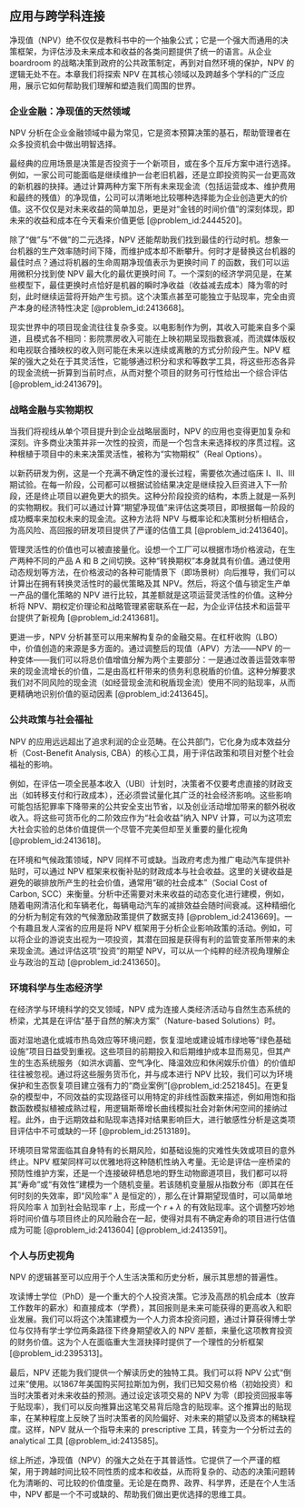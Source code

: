 ## 应用与跨学科连接

净现值（NPV）绝不仅仅是教科书中的一个抽象公式；它是一个强大而通用的决策框架，为评估涉及未来成本和收益的各类问题提供了统一的语言。从企业 boardroom 的战略决策到政府的公共政策制定，再到对自然环境的保护，NPV 的逻辑无处不在。本章我们将探索 NPV 在其核心领域以及跨越多个学科的广泛应用，展示它如何帮助我们理解和塑造我们周围的世界。

### 企业金融：净现值的天然领域

NPV 分析在企业金融领域中最为常见，它是资本预算决策的基石，帮助管理者在众多投资机会中做出明智选择。

最经典的应用场景是决策是否投资于一个新项目，或在多个互斥方案中进行选择。例如，一家公司可能面临是继续维护一台老旧机器，还是立即投资购买一台更高效的新机器的抉择。通过计算两种方案下所有未来现金流（包括运营成本、维护费用和最终的残值）的净现值，公司可以清晰地比较哪种选择能为企业创造更大的价值。这不仅仅是对未来收益的简单加总，更是对“金钱的时间价值”的深刻体现，即未来的收益和成本在今天看来价值更低 [@problem_id:2444520]。

除了“做”与“不做”的二元选择，NPV 还能帮助我们找到最佳的行动时机。想象一台机器的生产效率随时间下降，而维护成本却不断攀升。何时才是替换这台机器的最佳时点？通过将机器的生命周期净现值表示为更换时间 $T$ 的函数，我们可以运用微积分找到使 NPV 最大化的最优更换时间 $T$。一个深刻的经济学洞见是，在某些模型下，最佳更换时点恰好是机器的瞬时净收益（收益减去成本）降为零的时刻，此时继续运营将开始产生亏损。这个决策点甚至可能独立于贴现率，完全由资产本身的经济特性决定 [@problem_id:2413668]。

现实世界中的项目现金流往往复杂多变。以电影制作为例，其收入可能来自多个渠道，且模式各不相同：影院票房收入可能在上映初期呈现指数衰减，而流媒体版权和电视联合播映权的收入则可能在未来以连续或离散的方式分阶段产生。NPV 框架的强大之处在于其灵活性，它能够通过积分和求和等数学工具，将这些形态各异的现金流统一折算到当前时点，从而对整个项目的财务可行性给出一个综合评估 [@problem_id:2413679]。

### 战略金融与实物期权

当我们将视线从单个项目提升到企业战略层面时，NPV 的应用也变得更加复杂和深刻。许多商业决策并非一次性的投资，而是一个包含未来选择权的序贯过程。这种根植于项目中的未来决策灵活性，被称为“实物期权”（Real Options）。

以新药研发为例，这是一个充满不确定性的漫长过程，需要依次通过临床 I、II、III 期试验。在每一阶段，公司都可以根据试验结果决定是继续投入巨资进入下一阶段，还是终止项目以避免更大的损失。这种分阶段投资的结构，本质上就是一系列的实物期权。我们可以通过计算“期望净现值”来评估这类项目，即根据每一阶段的成功概率来加权未来的现金流。这种方法将 NPV 与概率论和决策树分析相结合，为高风险、高回报的研发项目提供了严谨的估值工具 [@problem_id:2413640]。

管理灵活性的价值也可以被直接量化。设想一个工厂可以根据市场价格波动，在生产两种不同的产品 A 和 B 之间切换。这种“转换期权”本身就具有价值。通过使用动态规划等方法，在价格波动的各种可能情景下（即场景树）向后推导，我们可以计算出在拥有转换灵活性时的最优策略及其 NPV。然后，将这个值与锁定生产单一产品的僵化策略的 NPV 进行比较，其差额就是这项运营灵活性的价值。这种分析将 NPV、期权定价理论和战略管理紧密联系在一起，为企业评估技术和运营平台提供了新视角 [@problem_id:2413681]。

更进一步，NPV 分析甚至可以用来解构复杂的金融交易。在杠杆收购（LBO）中，价值创造的来源是多方面的。通过调整后的现值（APV）方法——NPV 的一种变体——我们可以将总价值增值分解为两个主要部分：一是通过改善运营效率带来的现金流增长的价值，二是由高杠杆带来的债务利息税盾的价值。这种分解要求我们对不同风险的现金流（如经营现金流和税盾现金流）使用不同的贴现率，从而更精确地识别价值的驱动因素 [@problem_id:2413645]。

### 公共政策与社会福祉

NPV 的应用远远超出了追求利润的企业范畴。在公共部门，它化身为成本效益分析（Cost-Benefit Analysis, CBA）的核心工具，用于评估政策和项目对整个社会福祉的影响。

例如，在评估一项全民基本收入（UBI）计划时，决策者不仅要考虑直接的财政支出（如转移支付和行政成本），还必须尝试量化其广泛的社会经济影响。这些影响可能包括犯罪率下降带来的公共安全支出节省，以及创业活动增加带来的额外税收收入。将这些可货币化的二阶效应作为“社会收益”纳入 NPV 计算，可以为这项宏大社会实验的总体价值提供一个尽管不完美但却至关重要的量化视角 [@problem_id:2413618]。

在环境和气候政策领域，NPV 同样不可或缺。当政府考虑为推广电动汽车提供补贴时，可以通过 NPV 框架来权衡补贴的财政成本与社会收益。这里的关键收益是避免的碳排放所产生的社会价值，通常用“碳的社会成本”（Social Cost of Carbon, SCC）来衡量。分析中还需要对未来收益的动态变化进行建模，例如，随着电网清洁化和车辆老化，每辆电动汽车的减排效益会随时间衰减。这种精细化的分析为制定有效的气候激励政策提供了数据支持 [@problem_id:2413669]。一个有趣且发人深省的应用是将 NPV 框架用于分析企业影响政策的活动。例如，可以将企业的游说支出视为一项投资，其潜在回报是获得有利的监管变革所带来的未来现金流。通过评估这项“投资”的期望 NPV，可以从一个纯粹的经济视角理解企业与政治的互动 [@problem_id:2413650]。

### 环境科学与生态经济学

在经济学与环境科学的交叉领域，NPV 成为连接人类经济活动与自然生态系统的桥梁，尤其是在评估“基于自然的解决方案”（Nature-based Solutions）时。

面对湿地退化或城市热岛效应等环境问题，恢复湿地或建设城市绿地等“绿色基础设施”项目日益受到重视。这些项目的前期投入和后期维护成本显而易见，但其产生的生态系统服务（如洪水调蓄、空气净化、降温效应和休闲娱乐价值）的价值却往往被忽视。通过将这些服务货币化，并与成本进行 NPV 比较，我们可以为环境保护和生态恢复项目建立强有力的“商业案例”[@problem_id:2521845]。在更复杂的模型中，不同效益的实现路径可以用特定的非线性函数来描述，例如用饱和指数函数模拟植被成熟过程，用逻辑斯蒂增长曲线模拟社会对新休闲空间的接纳过程。此外，由于远期效益和贴现率选择对结果影响巨大，进行敏感性分析是这类项目评估中不可或缺的一环 [@problem_id:2513189]。

环境项目常常面临其自身特有的长期风险，如基础设施的灾难性失效或项目的意外终止。NPV 框架同样可以优雅地将这种随机性纳入考量。无论是评估一座桥梁的预防性维护方案，还是一个连接破碎栖息地的野生动物廊道项目，我们都可以将其“寿命”或“有效性”建模为一个随机变量。若该随机变量服从指数分布（即其在任何时刻的失效率，即“风险率” $\lambda$ 是恒定的），那么在计算期望现值时，可以简单地将风险率 $\lambda$ 加到社会贴现率 $r$ 上，形成一个 $r+\lambda$ 的有效贴现率。这个调整巧妙地将时间价值与项目终止的风险融合在一起，使得对具有不确定寿命的项目进行估值成为可能 [@problem_id:2413604] [@problem_id:2413591]。

### 个人与历史视角

NPV 的逻辑甚至可以应用于个人生活决策和历史分析，展示其思想的普遍性。

攻读博士学位（PhD）是一个重大的个人投资决策。它涉及高昂的机会成本（放弃工作数年的薪水）和直接成本（学费），其回报则是未来可能获得的更高收入和职业发展。我们可以将这个决策建模为一个人力资本投资问题，通过计算获得博士学位与仅持有学士学位两条路径下终身期望收入的 NPV 差额，来量化这项教育投资的财务价值。这为个人在面临重大生涯抉择时提供了一个理性的分析框架 [@problem_id:2395313]。

最后，NPV 还能为我们提供一个解读历史的独特工具。我们可以将 NPV 公式“倒过来”使用。以1867年美国购买阿拉斯加为例，我们已知交易价格（初始投资）和当时决策者对未来收益的预测。通过设定该项交易的 NPV 为零（即投资回报率等于贴现率），我们可以反向推算出这笔交易背后隐含的贴现率。这个推算出的贴现率，在某种程度上反映了当时决策者的风险偏好、对未来的期望以及资本的稀缺程度。这样，NPV 就从一个指导未来的 prescriptive 工具，转变为一个分析过去的 analytical 工具 [@problem_id:2413585]。

综上所述，净现值（NPV）的强大之处在于其普适性。它提供了一个严谨的框架，用于跨越时间比较不同性质的成本和收益，从而将复杂的、动态的决策问题转化为清晰的、可比较的价值度量。无论是在商界、政界、科学界，还是在个人生活中，NPV 都是一个不可或缺的、帮助我们做出更优选择的思维工具。